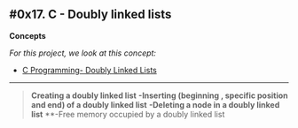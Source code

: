 #0x17. C - Doubly linked lists
---
**Concepts**

*For this project, we look at this concept:*
- [C Programming- Doubly Linked Lists](https://alx-intranet.hbtn.io/projects/240#quiz-completed)

---
>**Creating a doubly linked list**
>**-Inserting (beginning , specific position and end) of a doubly linked list**
>**-Deleting a node in a doubly linked list**
>**-Free memory occupied by a doubly linked list


